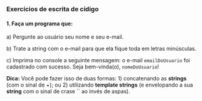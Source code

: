 
### Exercícios de escrita de cídigo

#### 1. Faça um programa que:

a) Pergunte ao usuário seu nome e seu e-mail.

b) Trate a string com o e-mail para que ela fique toda em letras minúsculas.

c) Imprima no console a seguinte mensagem: o e-mail `emailDoUsuario` foi cadastrado com sucesso. Seja bem-vinda(o), `nomeDoUsuario`!

**Dica:** Você pode fazer isso de duas formas: 1) concatenando as **strings** (com o sinal de +); ou 2) utilizando **template strings** (e envelopando a sua **string** com o sinal de crase `` ao invés de aspas).
